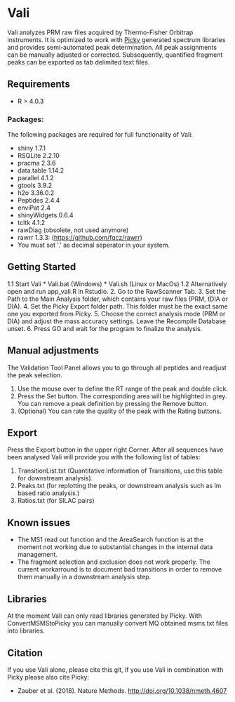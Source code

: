 # Vali
Vali analyzes PRM raw files acquired by Thermo-Fisher Orbitrap instruments. It is optimized to work with [Picky](https://picky.mdc-berlin.de) generated spectrum libraries and provides semi-automated peak determination. All peak assignments can be manually adjusted or corrected. Subsequently, quantified fragment peaks can be exported as tab delimited text files.
## Requirements
* R > 4.0.3

### Packages:
The following packages are required for full functionality of Vali:
* shiny 1.7.1
* RSQLite 2.2.10
* pracma 2.3.6
* data.table 1.14.2
* parallel 4.1.2
* gtools 3.9.2
* h2o 3.36.0.2
* Peptides 2.4.4
* enviPat 2.4
* shinyWidgets 0.6.4
* tcltk 4.1.2
* rawDiag (obsolete, not used anymore)
* rawrr 1.3.3: (https://github.com/fgcz/rawrr)
 * You must set '.' as decimal seperator in your system. 

## Getting Started
1.1 Start Vali
    * Vali.bat (Windows)
    * Vali.sh (Linux or MacOs)
1.2 Alternatively open and run app_vali.R in Rstudio.
2. Go to the RawScanner Tab.
3. Set the Path to the Main Analysis folder, which contains your raw files (PRM, tDIA or DIA).
4. Set the Picky Export folder path. This folder must be the exact same one you exported from Picky. 
5. Choose the correct analysis mode (PRM or DIA) and adjust the mass accuracy settings. Leave the Recompile Database unset.
6. Press GO and wait for the program to finalize the analysis.
## Manual adjustments
The Validation Tool Panel allows you to go through all peptides and readjust the peak selection.

1. Use the mouse over to define the RT range of the peak and double click. 
2. Press the Set button. The corresponding area will be highlighted in grey. You can remove a peak definition by pressing the Remove button.
3. (Optional) You can rate the quality of the peak with the Rating buttons.

## Export
Press the Export button in the upper right Corner. After all sequences have been analysed Vali will provide you with the following list of tables:
1. TransitionList.txt (Quantitative information of Transitions, use this table for downstream analysis).
2. Peaks.txt (for replotting the peaks, or downstream analysis such as lm based ratio analysis.)
4. Ratios.txt (for SILAC pairs)

## Known issues
* The MS1 read out function and the AreaSearch function is at the moment not working due to substantial changes in the internal data management.
* The fragment selection and exclusion does not work properly. The current workarround is to document bad transitions in order to remove them manually in a downstream analysis step. 

## Libraries
At the moment Vali can only read libraries generated by Picky. With ConvertMSMStoPicky you can manually convert MQ obtained msms.txt files into libraries.



## Citation
If you use Vali alone, please cite this git, if you use Vali in combination with Picky please also cite Picky:

* Zauber et al. (2018). Nature Methods. http://doi.org/10.1038/nmeth.4607


